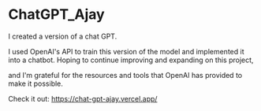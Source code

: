 # ChatGPT_Ajay

I created a version of a chat GPT.

I used OpenAI's API to train this version of the model and implemented it into a chatbot. Hoping to continue improving and expanding on this project,

and I'm grateful for the resources and tools that OpenAI has provided to make it possible.

Check it out: https://chat-gpt-ajay.vercel.app/
